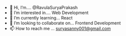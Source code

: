 - 👋 Hi, I’m.... @RavulaSuryaPrakash
- 👀 I’m interested in....  Web Development
- 🌱 I’m currently learning... React
- 💞️ I’m looking to collaborate on... Frontend Development
- 📫 How to reach me ... suryasanny001@gmail.com

<!---
RavulaSuryaPrakash/RavulaSuryaPrakash is a ✨ special ✨ repository because its `README.md` (this file) appears on your GitHub profile.
You can click the Preview link to take a look at your changes.
--->
